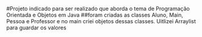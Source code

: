 #Projeto indicado para ser realizado que aborda o tema de Programação Orientada e Objetos em Java
##foram criadas as classes Aluno, Main, Pessoa e Professor e no main criei objetos dessas classes. Uitlizei Arraylist para guardar os valores